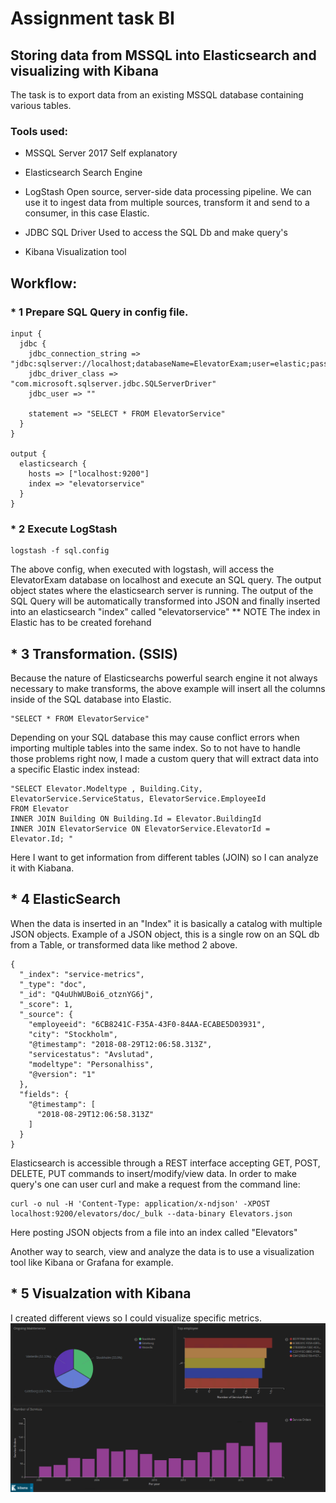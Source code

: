 # Assignment task BI 

## Storing data from MSSQL into Elasticsearch and visualizing with Kibana
The task is to export data from an existing MSSQL database containing various tables.

### Tools used:
* MSSQL Server 2017
  Self explanatory
  
* Elasticsearch
  Search Engine

* LogStash
Open source, server-side data processing pipeline. We can use it to ingest data from multiple sources, transform it and send to a consumer, in this case Elastic.

* JDBC SQL Driver
  Used to access the SQL Db and make query's
  
* Kibana
  Visualization tool


## Workflow:

### * 1 Prepare SQL Query in config file.
```
input {
  jdbc {
    jdbc_connection_string => "jdbc:sqlserver://localhost;databaseName=ElevatorExam;user=elastic;password=yeahright"
    jdbc_driver_class => "com.microsoft.sqlserver.jdbc.SQLServerDriver"
    jdbc_user => ""

    statement => "SELECT * FROM ElevatorService"
  }
}

output {
  elasticsearch {
    hosts => ["localhost:9200"]
    index => "elevatorservice"
  }
}
```
### * 2 Execute LogStash
```
logstash -f sql.config
```
The above config, when executed with logstash, will access the ElevatorExam database on localhost and execute an SQL query.
The output object states where the elasticsearch server is running. The output of the SQL Query will be automatically transformed into JSON and finally inserted into an elasticsearch "index" called "elevatorservice"
** NOTE The index in Elastic has to be created forehand

## * 3 Transformation. (SSIS)
Because the nature of Elasticsearchs powerful search engine it not always necessary to make transforms, the above example will insert all the columns inside of the SQL database into Elastic. 
```
"SELECT * FROM ElevatorService"
```
Depending on your SQL database this may cause conflict errors when importing multiple tables into the same index.
So to not have to handle those problems right now, I made a custom query that will extract data into a specific Elastic index instead:
````
"SELECT Elevator.Modeltype , Building.City, ElevatorService.ServiceStatus, ElevatorService.EmployeeId
FROM Elevator 
INNER JOIN Building ON Building.Id = Elevator.BuildingId 
INNER JOIN ElevatorService ON ElevatorService.ElevatorId = Elevator.Id; "
````
Here I want to get information from different tables (JOIN) so I can analyze it with Kiabana.

## * 4 ElasticSearch
When the data is inserted in an "Index" it is basically a catalog with multiple JSON objects.
Example of a JSON object, this is a single row on an SQL db from a Table, or transformed data like method 2 above.
````
{
  "_index": "service-metrics",
  "_type": "doc",
  "_id": "Q4uUhWUBoi6_otznYG6j",
  "_score": 1,
  "_source": {
    "employeeid": "6CB8241C-F35A-43F0-84AA-ECABE5D03931",
    "city": "Stockholm",
    "@timestamp": "2018-08-29T12:06:58.313Z",
    "servicestatus": "Avslutad",
    "modeltype": "Personalhiss",
    "@version": "1"
  },
  "fields": {
    "@timestamp": [
      "2018-08-29T12:06:58.313Z"
    ]
  }
}
````
Elasticsearch is accessible through a REST interface accepting GET, POST, DELETE, PUT commands to insert/modify/view data.
In order to make query's one can user curl and make a request from the command line:
```
curl -o nul -H 'Content-Type: application/x-ndjson' -XPOST localhost:9200/elevators/doc/_bulk --data-binary Elevators.json
```
Here posting JSON objects from a file into an index called "Elevators"

Another way to search, view and analyze the data is to use a visualization tool like Kibana or Grafana for example.

## * 5 Visualzation with Kibana
I created different views so I could visualize specific metrics. 
![alt text](https://raw.githubusercontent.com/JOhnSDevs/bi-elastic/master/Kibana_dashboard.png)
